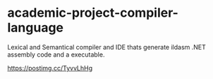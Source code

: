 # academic-project-compiler-language
Lexical and Semantical compiler and IDE thats generate ildasm .NET assembly code and a executable.


https://postimg.cc/TyvvLhHg
